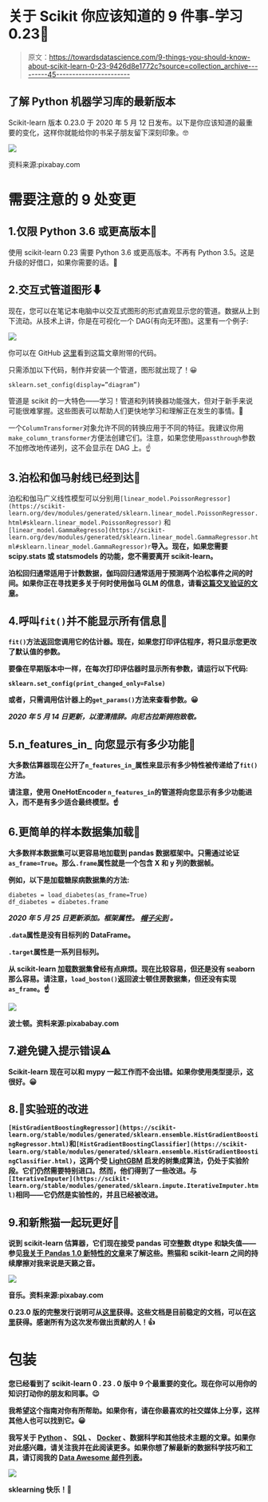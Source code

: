 # 关于 Scikit 你应该知道的 9 件事-学习 0.23🎉

> 原文：<https://towardsdatascience.com/9-things-you-should-know-about-scikit-learn-0-23-9426d8e1772c?source=collection_archive---------45----------------------->

## 了解 Python 机器学习库的最新版本

Scikit-learn 版本 0.23.0 于 2020 年 5 月 12 日发布。以下是你应该知道的最重要的变化，这样你就能给你的书呆子朋友留下深刻印象。🤓

![](img/0641b335b441e7b232100d36207be688.png)

资料来源:pixabay.com

# 需要注意的 9 处变更

## 1.仅限 Python 3.6 或更高版本🐍

使用 scikit-learn 0.23 需要 Python 3.6 或更高版本。不再有 Python 3.5。这是升级的好借口，如果你需要的话。🙂

## 2.交互式管道图形⬇

现在，您可以在笔记本电脑中以交互式图形的形式直观显示您的管道。数据从上到下流动。从技术上讲，你是在可视化一个 DAG(有向无环图)。这里有一个例子:

![](img/b568d8313d36f8a023b6c51fa8a24d0e.png)

你可以在 GitHub [这里](https://github.com/discdiver/sklearn-0.23.0/tree/58fe12098c77be6ff8cccba14b7588eff2dd3572)看到这篇文章附带的代码。

只需添加以下代码，制作并安装一个管道，图形就出现了！😀

`sklearn.set_config(display=”diagram”)`

管道是 scikit 的一大特色——学习！管道和列转换器功能强大，但对于新手来说可能很难掌握。这些图表可以帮助人们更快地学习和理解正在发生的事情。👏

一个`ColumnTransformer`对象允许不同的转换应用于不同的特征。我建议你用`make_column_transformer`方便法创建它们。注意，如果您使用`passthrough`参数不加修改地传递列，这不会显示在 DAG 上。☝️

## 3.泊松和伽马射线已经到达🎉

泊松和伽马广义线性模型可以分别用`[linear_model.PoissonRegressor](https://scikit-learn.org/dev/modules/generated/sklearn.linear_model.PoissonRegressor.html#sklearn.linear_model.PoissonRegressor)` 和`[linear_model.GammaRegresso](https://scikit-learn.org/dev/modules/generated/sklearn.linear_model.GammaRegressor.html#sklearn.linear_model.GammaRegressor)r`**导入。现在，如果您需要 scipy.stats 或 statsmodels 的功能，您不需要离开 scikit-learn。**

**泊松回归通常适用于计数数据，伽玛回归通常适用于预测两个泊松事件之间的时间。如果你正在寻找更多关于何时使用伽马 GLM 的信息，请看[这篇交叉验证的文章](https://stats.stackexchange.com/q/67547/198892)。**

## **4.呼叫`fit()`并不能显示所有信息🚫**

**`fit()`方法返回您调用它的估计器。现在，如果您打印评估程序，将只显示您更改了默认值的参数。**

**要像在早期版本中一样，在每次打印评估器时显示所有参数，请运行以下代码:**

**`sklearn.set_config(print_changed_only=False)`**

**或者，只需调用估计器上的`get_params()`方法来查看参数。😀**

***2020 年 5 月 14 日更新，以澄清措辞。向尼古拉斯拥抱致敬。***

## **5.n_features_in_ 向您显示有多少功能🔢**

**大多数估算器现在公开了`n_features_in_`属性来显示有多少特性被传递给了`fit()`方法。**

**请注意，使用 OneHotEncoder `n_features_in`的管道将向您显示有多少功能进入，而不是有多少适合最终模型。☝️**

## **6.更简单的样本数据集加载🧭**

**大多数样本数据集可以更容易地加载到 pandas 数据框架中。只需通过论证`as_frame=True`。那么`.frame`属性就是一个包含 X 和 y 列的数据帧。**

**例如，以下是加载糖尿病数据集的方法:**

```
diabetes = load_diabetes(as_frame=True)
df_diabetes = diabetes.frame
```

***2020 年 5 月 25 日更新添加。框架属性。* [*帽子尖到*](https://medium.com/u/a9e4103439ec?source=post_page-----9426d8e1772c--------------------------------) *。***

**`.data`属性是没有目标列的 DataFrame。**

**`.target`属性是一系列目标列。**

**从 scikit-learn 加载数据集曾经有点麻烦。现在比较容易，但还是没有 seaborn 那么容易。请注意，`load_boston()`返回波士顿住房数据集，但还没有实现`as_frame`。☝️**

**![](img/36f59b434b70917d0e57a1c815a27e4a.png)**

**波士顿。资料来源:pixababay.com**

## **7.避免键入提示错误⚠️**

**Scikit-learn 现在可以和 mypy 一起工作而不会出错。如果你使用类型提示，这很好。😀**

## **8.🧪实验班的改进**

**`[HistGradientBoostingRegressor](https://scikit-learn.org/stable/modules/generated/sklearn.ensemble.HistGradientBoostingRegressor.html)`和`[HistGradientBoostingClassifier](https://scikit-learn.org/stable/modules/generated/sklearn.ensemble.HistGradientBoostingClassifier.html)`，这两个受 [LightGBM](https://github.com/Microsoft/LightGBM) 启发的树集成算法，仍处于实验阶段。它们仍然需要特别进口。然而，他们得到了一些改进。与`[IterativeImputer](https://scikit-learn.org/stable/modules/generated/sklearn.impute.IterativeImputer.html)`相同——它仍然是实验性的，并且已经被改进。**

## **9.和新熊猫一起玩更好🐼**

**说到 scikit-learn 估算器，它们现在接受 pandas 可空整数 dtype 和缺失值——参见[我关于 Pandas 1.0 新特性的文章](/whats-new-in-pandas-1-0-ffa99bd43a58)来了解这些。熊猫和 scikit-learn 之间的持续摩擦对我来说是天籁之音。**

**![](img/c3f40f502380c890778188f159cf2c98.png)**

**音乐。资料来源:pixabay.com**

**0.23.0 版的完整发行说明可从[这里](https://scikit-learn.org/stable/whats_new/v0.23.html)获得。这些文档是目前稳定的文档，可以在[这里](https://scikit-learn.org/0.23/)获得。感谢所有为这次发布做出贡献的人！👍**

# **包装**

**您已经看到了 scikit-learn 0 . 23 . 0 版中 9 个最重要的变化。现在你可以用你的知识打动你的朋友和同事。😉**

**我希望这个指南对你有所帮助。如果你有，请在你最喜欢的社交媒体上分享，这样其他人也可以找到它。😀**

**我写关于 [Python](https://memorablepython.com) 、 [SQL](https://memorablesql.com) 、 [Docker](https://memorabledocker.com) 、数据科学和其他技术主题的文章。如果你对此感兴趣，请关注我并在此阅读更多。如果你想了解最新的数据科学技巧和工具，请订阅我的 [Data Awesome 邮件列表](https://dataawesome.com)。**

**[![](img/ba32af1aa267917812a85c401d1f7d29.png)](https://dataawesome.com)**

**sklearning 快乐！🚀**